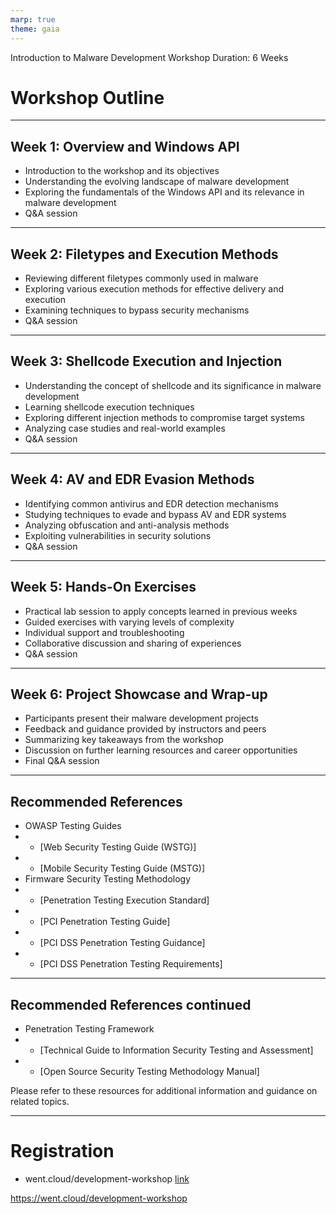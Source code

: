 ```yaml
---
marp: true
theme: gaia
---
```

Introduction to Malware Development Workshop 
 Duration: 6 Weeks 

# Workshop Outline
---
## Week 1: Overview and Windows API
- Introduction to the workshop and its objectives
- Understanding the evolving landscape of malware development
- Exploring the fundamentals of the Windows API and its relevance in malware development
- Q&A session
---
## Week 2: Filetypes and Execution Methods
- Reviewing different filetypes commonly used in malware
- Exploring various execution methods for effective delivery and execution
- Examining techniques to bypass security mechanisms
- Q&A session 
---
## Week 3: Shellcode Execution and Injection
- Understanding the concept of shellcode and its significance in malware development
- Learning shellcode execution techniques
- Exploring different injection methods to compromise target systems
- Analyzing case studies and real-world examples
- Q&A session
---
## Week 4: AV and EDR Evasion Methods
- Identifying common antivirus and EDR detection mechanisms
- Studying techniques to evade and bypass AV and EDR systems
- Analyzing obfuscation and anti-analysis methods
- Exploiting vulnerabilities in security solutions
- Q&A session
---
## Week 5: Hands-On Exercises
- Practical lab session to apply concepts learned in previous weeks
- Guided exercises with varying levels of complexity
- Individual support and troubleshooting
- Collaborative discussion and sharing of experiences
- Q&A session
---
## Week 6: Project Showcase and Wrap-up
- Participants present their malware development projects
- Feedback and guidance provided by instructors and peers
- Summarizing key takeaways from the workshop
- Discussion on further learning resources and career opportunities
- Final Q&A session
---
## Recommended References

- OWASP Testing Guides
- - [Web Security Testing Guide (WSTG)]
- - [Mobile Security Testing Guide (MSTG)]
- Firmware Security Testing Methodology
- - [Penetration Testing Execution Standard]
- - [PCI Penetration Testing Guide]
- - [PCI DSS Penetration Testing Guidance]
- - [PCI DSS Penetration Testing Requirements]

---
## Recommended References continued 
- Penetration Testing Framework
- - [Technical Guide to Information Security Testing and Assessment]
- - [Open Source Security Testing Methodology Manual]

Please refer to these resources for additional information and guidance on related topics.


---
# Registration 
- went.cloud/development-workshop
[link](https://went.cloud/development-workshop)

https://went.cloud/development-workshop 
